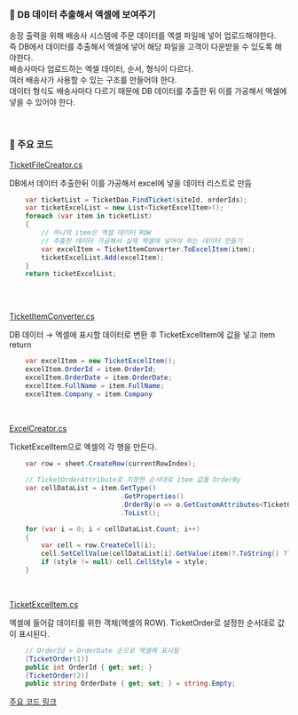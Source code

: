 <br>

### 📌 DB 데이터 추출해서 엑셀에 보여주기

송장 출력을 위해 배송사 시스템에 주문 데이터를 엑셀 파일에 넣어 업로드해야한다.     
즉 DB에서 데이터를 추출해서 엑셀에 넣어 해당 파일을 고객이 다운받을 수 있도록 해야한다.        
배송사마다 업로드하는 엑셀 데이터, 순서, 형식이 다르다.     
여러 배송사가 사용할 수 있는 구조를 만들어야 한다.      
데이터 형식도 배송사마다 다르기 때문에 DB 데이터를 추출한 뒤 이를 가공해서 엑셀에 넣을 수 있어야 한다.      

<br>

### 📌 주요 코드

[TicketFileCreator.cs](./Code/TicketFileCreator.cs)

DB에서 데이터 추출한뒤 이를 가공해서 excel에 넣을 데이터 리스트로 만듬      

```C#
    var ticketList = TicketDao.FindTicket(siteId, orderIds);
    var ticketExcelList = new List<TicketExcelItem>();
    foreach (var item in ticketList)
    {
        // 하나의 item은 엑셀 데이터 ROW
        // 추출한 데이터 가공해서 실제 엑셀에 넣어야 하는 데이터 만들기
        var excelItem = TicketItemConverter.ToExcelItem(item); 
        ticketExcelList.Add(excelItem);
    }
    return ticketExcelList;
    
```

<br>

[TicketItemConverter.cs](./Code/TicketItemConverter.cs)

DB 데이터 → 엑셀에 표시할 데이터로 변환 후 TicketExcelItem에 값을 넣고 item return        

``` C#
    var excelItem = new TicketExcelItem(); 
    excelItem.OrderId = item.OrderId;
    excelItem.OrderDate = item.OrderDate;
    excelItem.FullName = item.FullName;
    excelItem.Company = item.Company
```

<br>

[ExcelCreator.cs](./Code/ExcelCreator.cs)       

TicketExcelItem으로 엑셀의 각 행을 만든다.         

```C#
    var row = sheet.CreateRow(currentRowIndex);
    
    // TicketOrderAttribute로 지정한 순서대로 item 값들 OrderBy
    var cellDataList = item.GetType()
                            .GetProperties()
                            .OrderBy(o => o.GetCustomAttributes<TicketOrderAttribute>().Single().Order)
                            .ToList();

    for (var i = 0; i < cellDataList.Count; i++)
    {
        var cell = row.CreateCell(i);
        cell.SetCellValue(cellDataList[i].GetValue(item)?.ToString() ?? string.Empty);
        if (style != null) cell.CellStyle = style;
    }    
```

<br>

[TicketExcelItem.cs](./Code/TicketExcelItem.cs)         

엑셀에 들어갈 데이터를 위한 객체(엑셀의 ROW). TicketOrder로 설정한 순서대로 값이 표시된다.     

``` C#
    // OrderId > OrderDate 순으로 엑셀에 표시됨
    [TicketOrder(1)]
    public int OrderId { get; set; }
    [TicketOrder(2)]
    public string OrderDate { get; set; } = string.Empty;

```

[주요 코드 링크](./Code)
